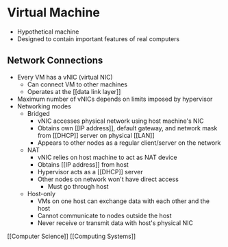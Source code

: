 # Virtual Machine

- Hypothetical machine
- Designed to contain important features of real computers

## Network Connections

- Every VM has a vNIC (virtual NIC)
  - Can connect VM to other machines
  - Operates at the [[data link layer]]
- Maximum number of vNICs depends on limits imposed by hypervisor
- Networking modes
  - Bridged
    - vNIC accesses physical network using host machine's NIC
    - Obtains own [[IP address]], default gateway, and network mask from [[DHCP]] server on physical [[LAN]]
    - Appears to other nodes as a regular client/server on the network
  - NAT
    - vNIC relies on host machine to act as NAT device
    - Obtains [[IP address]] from host
    - Hypervisor acts as a [[DHCP]] server
    - Other nodes on network won't have direct access
      - Must go through host
  - Host-only
    - VMs on one host can exchange data with each other and the host
    - Cannot communicate to nodes outside the host
    - Never receive or transmit data with host's physical NIC

[[Computer Science]] [[Computing Systems]]

